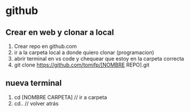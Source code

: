 # github
## Crear en web y clonar a local
1. Crear repo en github.com
1. ir a la carpeta local a donde quiero clonar (programacion)
1. abrir terminal en vs code y chequear que estoy en la carpeta correcta
1. git clone https://github.com/tomifp/[NOMBRE REPO].git

## nueva terminal
1. cd [NOMBRE CARPETA] // ir a carpeta
1. cd.. // volver atrás


